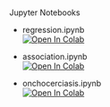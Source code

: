 
<br>

Jupyter Notebooks

* regression.ipynb<br>[![Open In Colab](https://colab.research.google.com/assets/colab-badge.svg)](https://colab.research.google.com/github/helminthiases/preliminary/blob/develop/notebooks/regression.ipynb)

* association.ipynb<br>[![Open In Colab](https://colab.research.google.com/assets/colab-badge.svg)](https://colab.research.google.com/github/helminthiases/preliminary/blob/develop/notebooks/association.ipynb)

* onchocerciasis.ipynb<br>[![Open In Colab](https://colab.research.google.com/assets/colab-badge.svg)](https://colab.research.google.com/github/helminthiases/preliminary/blob/develop/notebooks/onchocerciasis.ipynb)


<br>
<br>

<br>
<br>

<br>
<br>

<br>
<br>